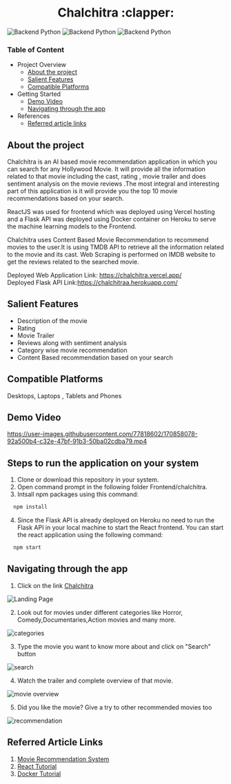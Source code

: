 <h1 align ="center">  Chalchitra :clapper: </h1>

![Backend Python](https://img.shields.io/badge/Backend-Python-brightgreen)
![Backend Python](https://img.shields.io/badge/BackendAPI-Flask-green)
![Backend Python](https://img.shields.io/badge/Frontend-React-yellow)

### Table of Content
- Project Overview
  - [About the project](https://github.com/AakankshaJha1/Chalchitra/new/main?readme=1#about-the-project)
  - [Salient Features](https://github.com/AakankshaJha1/Chalchitra/new/main?readme=1#salient-features)
  - [Compatible Platforms](https://github.com/AakankshaJha1/Chalchitra/new/main?readme=1#compatible-platforms)
- Getting Started
  - [Demo Video](https://github.com/AakankshaJha1/Chalchitra/new/main?readme=1#demo-video)
  - [Navigating through the app](https://github.com/AakankshaJha1/Chalchitra/new/main?readme=1#steps-to-run-the-application-on-your-system)
- References
  - [Referred article links](https://github.com/AakankshaJha1/Chalchitra/new/main?readme=1#referred-article-links)

## About the project
<p>Chalchitra is an AI based movie recommendation application in which you can search for any Hollywood Movie. It will provide all the information related to that movie including the cast, rating , movie trailer and does sentiment analysis on the movie reviews .The most integral and interesting part of this application is it will provide you the top 10 movie recommendations based on your search.

ReactJS was used for frontend which was deployed using Vercel hosting and a Flask API was deployed using Docker container on Heroku to serve the machine learning models to the Frontend.

Chalchitra uses Content Based Movie Recommendation to recommend movies to the user.It is using TMDB API to retrieve all the information related to the movie and its cast. Web Scraping is performed on IMDB website to get the reviews related to the searched movie. 

Deployed Web Application Link: https://chalchitra.vercel.app/ <br>
Deployed Flask API Link:https://chalchitraa.herokuapp.com/ 
</p>

## Salient Features

 - Description of the movie
 - Rating
 - Movie Trailer
 - Reviews along with sentiment analysis
 - Category wise movie recommendation
 - Content Based recommendation based on your search

## Compatible Platforms
Desktops, Laptops , Tablets and Phones

## Demo Video
https://user-images.githubusercontent.com/77818602/170858078-92a500b4-c32e-47bf-91b3-50ba02cdba79.mp4

## Steps to run the application on your system
1. Clone or download this repository in your system.
2. Open command prompt in the following folder Frontend/chalchitra.
3. Intsall npm packages using this command:
 ```bash
   npm install
 ```
 4. Since the Flask API is already deployed on Heroku no need to run the Flask API in your local machine to start the React frontend. 
    You can start the react application using the following command:
```bash
  npm start
```
## Navigating through the app

1. Click on the link [Chalchitra](https://chalchitra.vercel.app/)

![Landing Page](https://user-images.githubusercontent.com/77818602/170863366-4cf87ba0-2d66-47f3-8c83-b9b59cb48850.png)

2. Look out for movies under different categories like Horror, Comedy,Documentaries,Action movies and many more.

![categories](https://user-images.githubusercontent.com/77818602/170863482-d20d0e6f-0d0d-4fce-8147-2263d238df2a.png)

3. Type the movie you want to know more about and click on "Search" button

![search](https://user-images.githubusercontent.com/77818602/170863538-f474e158-2bbe-44a7-a1c0-f13b9122401f.png)

4. Watch the trailer and complete overview of that movie.
 
![movie overview](https://user-images.githubusercontent.com/77818602/170863637-06a8d988-7e74-41bb-b22a-6c5bbefb0183.png)

5. Did you like the movie? Give a try to other recommended movies too

![recommendation](https://user-images.githubusercontent.com/77818602/170863660-a940313d-9def-45b9-a274-fcf564c5b4d5.png)


## Referred Article Links
1. [Movie Recommendation System](https://www.analyticsvidhya.com/blog/2020/11/create-your-own-movie-movie-recommendation-system/)
2. [React Tutorial](https://reactjs.org/docs/introducing-jsx.html)
3. [Docker Tutorial](https://www.simplilearn.com/tutorials/docker-tutorial/install-docker-on-windows)

